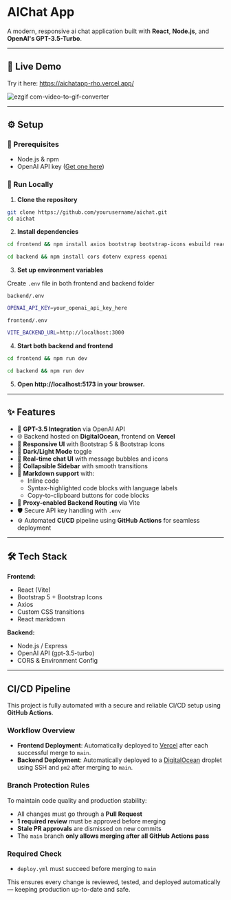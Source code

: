 # AIChat App

A modern, responsive ai chat application built with **React**, **Node.js**, and **OpenAI's GPT-3.5-Turbo**.


---
## 📸 Live Demo

Try it here: https://aichatapp-rho.vercel.app/

![ezgif com-video-to-gif-converter](https://github.com/user-attachments/assets/e5c375a9-996f-4d68-a42d-c74ac524e976)

---

## ⚙️ Setup

### 🔧 Prerequisites
- Node.js & npm
- OpenAI API key ([Get one here](https://platform.openai.com/account/api-keys))

### 🚀 Run Locally

1. **Clone the repository**

```bash
git clone https://github.com/yourusername/aichat.git
cd aichat
```

2. **Install dependencies**

```bash
cd frontend && npm install axios bootstrap bootstrap-icons esbuild react react-dom
```
```bash
cd backend && npm install cors dotenv express openai
```

3. **Set up environment variables**

Create `.env` file in both frontend and backend folder

`backend/.env`
```bash
OPENAI_API_KEY=your_openai_api_key_here
```
`frontend/.env`
```bash
VITE_BACKEND_URL=http://localhost:3000
```

4. **Start both backend and frontend**

```bash
cd frontend && npm run dev
```
```bash
cd backend && npm run dev
```

5. **Open http://localhost:5173 in your browser.**

---

## ✨ Features

- 🔮 **GPT-3.5 Integration** via OpenAI API
- 🌐 Backend hosted on **DigitalOcean**, frontend on **Vercel**
- 🎨 **Responsive UI** with Bootstrap 5 & Bootstrap Icons
- 🌙 **Dark/Light Mode** toggle
- 📩 **Real-time chat UI** with message bubbles and icons
- 🧭 **Collapsible Sidebar** with smooth transitions
- 💬 **Markdown support** with:
  - Inline code
  - Syntax-highlighted code blocks with language labels
  - Copy-to-clipboard buttons for code blocks
- 🚀 **Proxy-enabled Backend Routing** via Vite
- 🛡️ Secure API key handling with `.env`
- ⚙️ Automated **CI/CD** pipeline using **GitHub Actions** for seamless deployment

---

## 🛠️ Tech Stack

**Frontend:**
- React (Vite)
- Bootstrap 5 + Bootstrap Icons
- Axios
- Custom CSS transitions
- React markdown

**Backend:**
- Node.js / Express
- OpenAI API (gpt-3.5-turbo)
- CORS & Environment Config

---

## CI/CD Pipeline

This project is fully automated with a secure and reliable CI/CD setup using **GitHub Actions**.

### Workflow Overview
- **Frontend Deployment**: Automatically deployed to [Vercel](https://vercel.com/) after each successful merge to `main`.
- **Backend Deployment**: Automatically deployed to a [DigitalOcean](https://www.digitalocean.com/) droplet using SSH and `pm2` after merging to `main`.

### Branch Protection Rules
To maintain code quality and production stability:
- All changes must go through a **Pull Request**
- **1 required review** must be approved before merging
- **Stale PR approvals** are dismissed on new commits
- The `main` branch **only allows merging after all GitHub Actions pass**

### Required Check
- `deploy.yml` must succeed before merging to `main`

This ensures every change is reviewed, tested, and deployed automatically — keeping production up-to-date and safe.

